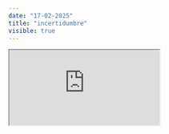 ```yaml
---
date: "17-02-2025"
title: "incertidumbre"
visible: true
---
```

<iframe src="https://www.youtube.com/embed/qYI7fSf1PcY" allowfullscreen></iframe>
